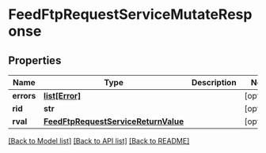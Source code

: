 # FeedFtpRequestServiceMutateResponse

## Properties
Name | Type | Description | Notes
------------ | ------------- | ------------- | -------------
**errors** | [**list[Error]**](Error.md) |  | [optional] 
**rid** | **str** |  | [optional] 
**rval** | [**FeedFtpRequestServiceReturnValue**](FeedFtpRequestServiceReturnValue.md) |  | [optional] 

[[Back to Model list]](../README.md#documentation-for-models) [[Back to API list]](../README.md#documentation-for-api-endpoints) [[Back to README]](../README.md)


